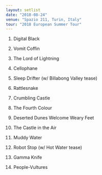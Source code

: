 ```yaml
---
layout: setlist
date: "2018-08-24"
venue: "Spazio 211, Turin, Italy"
tour: "2018 European Summer Tour"
---
```



 1. Digital Black

 2. Vomit Coffin

 3. The Lord of Lightning

 4. Cellophane

 5. Sleep Drifter
    (w/ Billabong Valley tease)

 6. Rattlesnake

 7. Crumbling Castle

 8. The Fourth Colour

 9. Deserted Dunes Welcome Weary Feet

10. The Castle in the Air

11. Muddy Water

12. Robot Stop
    (w/ Hot Water tease)

13. Gamma Knife

14. People-Vultures


